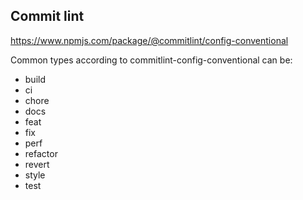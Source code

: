 ## Commit lint

https://www.npmjs.com/package/@commitlint/config-conventional

Common types according to commitlint-config-conventional can be:

- build
- ci
- chore
- docs
- feat
- fix
- perf
- refactor
- revert
- style
- test
